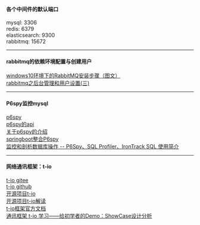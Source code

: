 #### **各个中间件的默认端口**
mysql: 3306<br/>
redis: 6379<br/>
elasticsearch: 9300<br/>
rabbitmq: 15672<br/>

<hr/>

#### **rabbitmq的依赖环境配置与创建用户**
[windows10环境下的RabbitMQ安装步骤（图文）](https://www.cnblogs.com/saryli/p/9729591.html)<br/>
[rabbitmq之后台管理和用户设置(三)](https://www.cnblogs.com/cwp-bg/p/10070467.html)<br/>

<hr/>

#### **P6spy监控mysql**
[p6spy](https://github.com/p6spy/p6spy)<br/>
[p6spy的api](https://www.javadoc.io/doc/p6spy/p6spy)<br/>
[关于p6spy的介绍](https://www.jianshu.com/p/199d5f78aa66)<br/>
[springboot整合P6spy](https://www.jianshu.com/p/42c35b320e84)<br/>
[监控和剖析数据库操作 -- P6Spy、SQL Profiler、IronTrack SQL 使用简介](https://www.ibm.com/developerworks/cn/java/j-lo-p6spy/index.html)<br/>

<hr/>

#### **网络通讯框架：t-io**
[t-io gitee](https://gitee.com/tywo45/t-io)<br/>
[t-io github](https://github.com/tywo45/t-io)<br/>
[开源项目t-io](https://www.cnblogs.com/free-wings/p/9920771.html)<br/>
[开源项目t-io解读](https://shimo.im/docs/tHwJJcvKl2AIiCZD/read)<br/>
[t-io框架官方文档](https://www.t-io.org/doc/tio/87?pageNumber=1)<br/>
[通讯框架 t-io 学习——给初学者的Demo：ShowCase设计分析](https://www.cnblogs.com/panzi/p/7814062.html)<br/>
